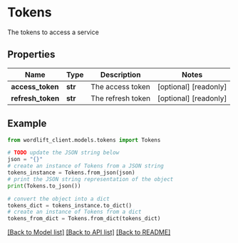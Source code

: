 # Tokens

The tokens to access a service

## Properties

Name | Type | Description | Notes
------------ | ------------- | ------------- | -------------
**access_token** | **str** | The access token | [optional] [readonly] 
**refresh_token** | **str** | The refresh token | [optional] [readonly] 

## Example

```python
from wordlift_client.models.tokens import Tokens

# TODO update the JSON string below
json = "{}"
# create an instance of Tokens from a JSON string
tokens_instance = Tokens.from_json(json)
# print the JSON string representation of the object
print(Tokens.to_json())

# convert the object into a dict
tokens_dict = tokens_instance.to_dict()
# create an instance of Tokens from a dict
tokens_from_dict = Tokens.from_dict(tokens_dict)
```
[[Back to Model list]](../README.md#documentation-for-models) [[Back to API list]](../README.md#documentation-for-api-endpoints) [[Back to README]](../README.md)


